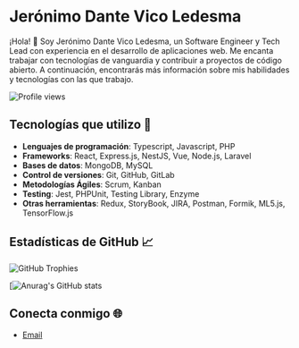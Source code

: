 # Jerónimo Dante Vico Ledesma

¡Hola! 👋 Soy Jerónimo Dante Vico Ledesma, un Software Engineer y Tech Lead con experiencia en el desarrollo de aplicaciones web. Me encanta trabajar con tecnologías de vanguardia y contribuir a proyectos de código abierto. A continuación, encontrarás más información sobre mis habilidades y tecnologías con las que trabajo.

![Profile views](https://komarev.com/ghpvc/?username=KuramaBiju&color=blue)

## Tecnologías que utilizo 🚀

- **Lenguajes de programación**: Typescript, Javascript, PHP
- **Frameworks**: React, Express.js, NestJS, Vue, Node.js, Laravel
- **Bases de datos**: MongoDB, MySQL
- **Control de versiones**: Git, GitHub, GitLab
- **Metodologías Ágiles**: Scrum, Kanban
- **Testing**: Jest, PHPUnit, Testing Library, Enzyme
- **Otras herramientas**: Redux, StoryBook, JIRA, Postman, Formik, ML5.js, TensorFlow.js

## Estadísticas de GitHub 📈

![GitHub Trophies](https://github-profile-trophy.vercel.app/?username=KuramaBiju&theme=radical)

[![Anurag's GitHub stats](https://github-readme-stats-five-ashy-75.vercel.app/api?username=KuramaBiju)


## Conecta conmigo 🌐

- [Email](mailto:jeronimoledesma0@gmail.com)
